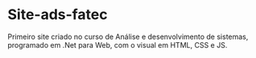 # Site-ads-fatec
Primeiro site criado no curso de Análise e desenvolvimento de sistemas, programado em .Net para Web, com o visual em HTML, CSS e JS.
